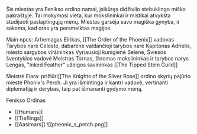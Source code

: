 Šis miestas yra Fenikso ordino namai, įsikūręs didžiulio stebuklingo miško pakraštyje. Tai mokymosi vieta, kur mokslininkai ir mistikai atvyksta studijuoti paslaptingųjų menų. Miestas garsėja savo magiška gynyba, ir sakoma, kad oras yra persmelktas magijos.

Main npcs:
Arhemagas Elrikas, [[The Order of the Phoenix]] vadovas
Tarybos narė Celeste, dabartinė valdančioji tarybos narė
Kapitonas Adrielis, miesto sargybos viršininkas
Vyriausioji kunigienė Selene, Šviesos šventyklos vadovė
Meistras Tornas, žinomas mokslininkas ir tarybos narys
Lengas, "Inked Feather" užeigos savininkas [[The Tipped Stein Guild]]


Meistrė Elara: prižiūri[[The Knights of the Silver Rose]] ordino skyrių pajūrio mieste Phonix's Perch. Ji yra išmintinga ir kantri vadovė, vertinanti diplomatiją ir derybas, taip pat išmananti gydymo meną.

Fenikso Ordinas

-   [[Humans]]
-   [[Tieflings]]
-   [[Aasimars]]
![[pheonix_s_perch.png]]